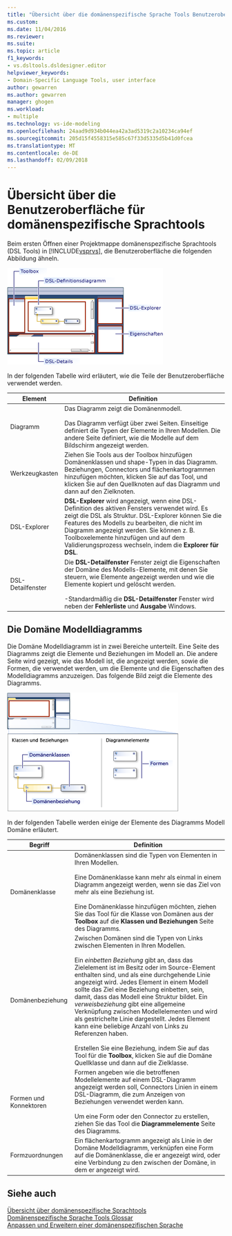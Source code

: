 ```yaml
---
title: "Übersicht über die domänenspezifische Sprache Tools Benutzeroberfläche | Microsoft Docs"
ms.custom: 
ms.date: 11/04/2016
ms.reviewer: 
ms.suite: 
ms.topic: article
f1_keywords:
- vs.dsltools.dsldesigner.editor
helpviewer_keywords:
- Domain-Specific Language Tools, user interface
author: gewarren
ms.author: gewarren
manager: ghogen
ms.workload:
- multiple
ms.technology: vs-ide-modeling
ms.openlocfilehash: 24aad9d934b044ea42a3ad5319c2a10234ca94ef
ms.sourcegitcommit: 205d15f4558315e585c67f33d5335d5b41d0fcea
ms.translationtype: MT
ms.contentlocale: de-DE
ms.lasthandoff: 02/09/2018
---
```

# <a name="overview-of-the-domain-specific-language-tools-user-interface"></a>Übersicht über die Benutzeroberfläche für domänenspezifische Sprachtools
Beim ersten Öffnen einer Projektmappe domänenspezifische Sprachtools (DSL Tools) in [!INCLUDE[vsprvs](../code-quality/includes/vsprvs_md.md)], die Benutzeroberfläche die folgenden Abbildung ähneln.  
  
 ![DSL-Designer](../modeling/media/dsl_designer.png "Dsl_designer")  
  
 In der folgenden Tabelle wird erläutert, wie die Teile der Benutzeroberfläche verwendet werden.  
  
|**Element**|**Definition**|  
|-----------------|--------------------|  
|Diagramm|Das Diagramm zeigt die Domänenmodell.<br /><br /> Das Diagramm verfügt über zwei Seiten. Einseitige definiert die Typen der Elemente in Ihren Modellen. Die andere Seite definiert, wie die Modelle auf dem Bildschirm angezeigt werden.|  
|Werkzeugkasten|Ziehen Sie Tools aus der Toolbox hinzufügen Domänenklassen und shape-Typen in das Diagramm. Beziehungen, Connectors und flächenkartogrammen hinzufügen möchten, klicken Sie auf das Tool, und klicken Sie auf den Quellknoten auf das Diagramm und dann auf den Zielknoten.|  
|DSL-Explorer|**DSL-Explorer** wird angezeigt, wenn eine DSL-Definition des aktiven Fensters verwendet wird. Es zeigt die DSL als Struktur. DSL-Explorer können Sie die Features des Modells zu bearbeiten, die nicht im Diagramm angezeigt werden. Sie können z. B. Toolboxelemente hinzufügen und auf dem Validierungsprozess wechseln, indem die **Explorer für DSL**.|  
|DSL-Detailfenster|Die **DSL-Detailfenster** Fenster zeigt die Eigenschaften der Domäne des Modells-Elemente, mit denen Sie steuern, wie Elemente angezeigt werden und wie die Elemente kopiert und gelöscht werden.<br /><br /> -Standardmäßig die **DSL-Detailfenster** Fenster wird neben der **Fehlerliste** und **Ausgabe** Windows.|  
  
## <a name="the-domain-model-diagram"></a>Die Domäne Modelldiagramms  
 Die Domäne Modelldiagramm ist in zwei Bereiche unterteilt. Eine Seite des Diagramms zeigt die Elemente und Beziehungen im Modell an. Die andere Seite wird gezeigt, wie das Modell ist, die angezeigt werden, sowie die Formen, die verwendet werden, um die Elemente und die Eigenschaften des Modelldiagramms anzuzeigen. Das folgende Bild zeigt die Elemente des Diagramms.  
  
 ![DSL-Designer mit Verantwortlichkeitsbereich](../modeling/media/dsl_desinger.png "Dsl_desinger")  
  
 In der folgenden Tabelle werden einige der Elemente des Diagramms Modell Domäne erläutert.  
  
|**Begriff**|**Definition**|  
|--------------|--------------------|  
|Domänenklasse|Domänenklassen sind die Typen von Elementen in Ihren Modellen.<br /><br /> Eine Domänenklasse kann mehr als einmal in einem Diagramm angezeigt werden, wenn sie das Ziel von mehr als eine Beziehung ist.<br /><br /> Eine Domänenklasse hinzufügen möchten, ziehen Sie das Tool für die Klasse von Domänen aus der **Toolbox** auf die **Klassen und Beziehungen** Seite des Diagramms.|  
|Domänenbeziehung|Zwischen Domänen sind die Typen von Links zwischen Elementen in Ihren Modellen.<br /><br /> Ein *einbetten Beziehung* gibt an, dass das Zielelement ist im Besitz oder im Source-Element enthalten sind, und als eine durchgehende Linie angezeigt wird. Jedes Element in einem Modell sollte das Ziel eine Beziehung einbetten, sein, damit, dass das Modell eine Struktur bildet. Ein *verweisbeziehung* gibt eine allgemeine Verknüpfung zwischen Modellelementen und wird als gestrichelte Linie dargestellt. Jedes Element kann eine beliebige Anzahl von Links zu Referenzen haben.<br /><br /> Erstellen Sie eine Beziehung, indem Sie auf das Tool für die **Toolbox**, klicken Sie auf die Domäne Quellklasse und dann auf die Zielklasse.|  
|Formen und Konnektoren|Formen angeben wie die betroffenen Modellelemente auf einem DSL-Diagramm angezeigt werden soll, Connectors Linien in einem DSL-Diagramm, die zum Anzeigen von Beziehungen verwendet werden kann.<br /><br /> Um eine Form oder den Connector zu erstellen, ziehen Sie das Tool die **Diagrammelemente** Seite des Diagramms.|  
|Formzuordnungen|Ein flächenkartogramm angezeigt als Linie in der Domäne Modelldiagramm, verknüpfen eine Form auf die Domänenklasse, die er angezeigt wird, oder eine Verbindung zu den zwischen der Domäne, in dem er angezeigt wird.|  
  
## <a name="see-also"></a>Siehe auch  
 [Übersicht über domänenspezifische Sprachtools](../modeling/overview-of-domain-specific-language-tools.md)   
 [Domänenspezifische Sprache Tools Glossar](http://msdn.microsoft.com/ca5e84cb-a315-465c-be24-76aa3df276aa)   
 [Anpassen und Erweitern einer domänenspezifischen Sprache](../modeling/customizing-and-extending-a-domain-specific-language.md)